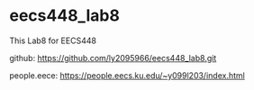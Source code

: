 # eecs448_lab8

This Lab8 for EECS448

github: https://github.com/ly2095966/eecs448_lab8.git

people.eece: https://people.eecs.ku.edu/~y099l203/index.html
